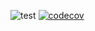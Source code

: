 ![test](https://github.com/hpj/Abram/workflows/test/badge.svg?branch=development)
[![codecov](https://codecov.io/gh/hpj/Abram/branch/development/graph/badge.svg?token=J6HRUQ2VTR)](https://codecov.io/gh/hpj/Abram)

<!-- ![test](https://github.com/hpj/Abram/workflows/test/badge.svg?branch=release) -->